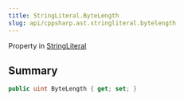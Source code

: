 ```yaml
---
title: StringLiteral.ByteLength
slug: api/cppsharp.ast.stringliteral.bytelength
---
```

Property in [StringLiteral](/api/cppsharp/ast/stringliteral)

## Summary



```csharp
public uint ByteLength { get; set; }
```

